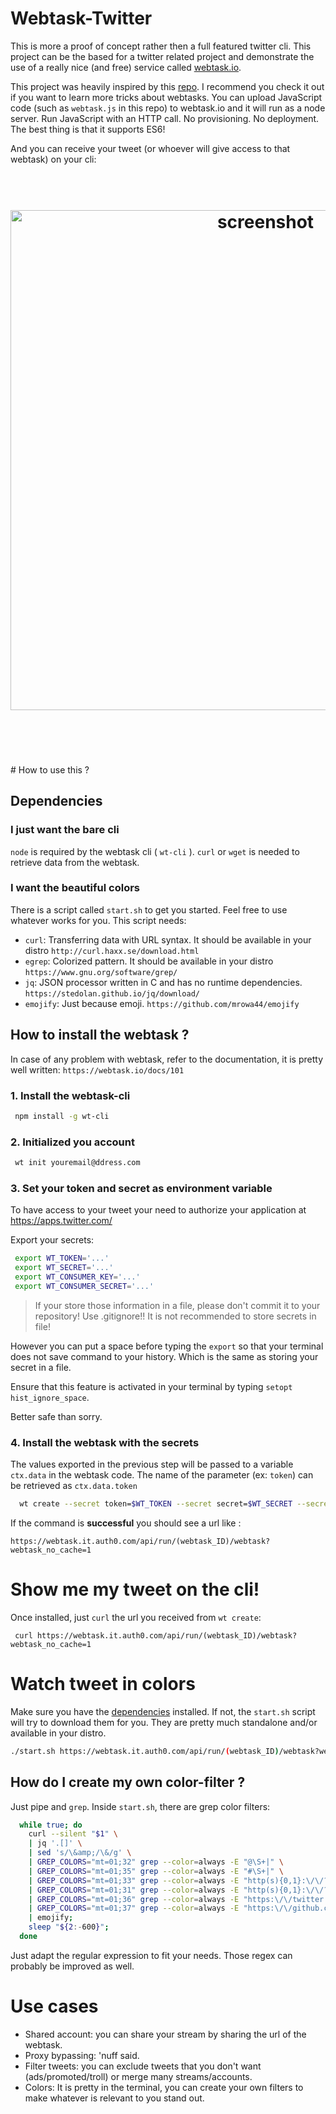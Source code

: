 # Webtask-Twitter

This is more a proof of concept rather then a full featured twitter cli. 
This project can be the based for a twitter related project and demonstrate the use of a really nice (and free) service called [webtask.io](https://webtask.io/).

This project was heavily inspired by this [repo](https://github.com/bananaoomarang/webtask-ifttt-tutorial). 
I recommend you check it out if you want to learn more tricks about webtasks.
You can upload JavaScript code (such as `webtask.js` in this repo) to webtask.io and it will run as a node server. 
Run JavaScript with an HTTP call. No provisioning. No deployment.
The best thing is that it supports ES6!

And you can receive your tweet (or whoever will give access to that webtask) on your cli:
<h1 align="center">
	<br>
	<img width="800" src="https://rawgit.com/veggiemonk/webtask-twitter/master/screenshot.png" alt="screenshot">
	<br>
	<br>
	<br>
</h1>
# How to use this ?

## Dependencies

### I just want the bare cli

`node` is required by the webtask cli ( `wt-cli` ).
`curl` or `wget` is needed to retrieve data from the webtask.

### I want the beautiful colors

There is a script called `start.sh` to get you started. Feel free to use whatever works for you.
This script needs:
  - `curl`: Transferring data with URL syntax. It should be available in your distro `http://curl.haxx.se/download.html`
  - `egrep`: Colorized pattern. It should be available in your distro `https://www.gnu.org/software/grep/`
  - `jq`: JSON processor written in C and has no runtime dependencies. `https://stedolan.github.io/jq/download/`
  - `emojify`: Just because emoji. `https://github.com/mrowa44/emojify`

## How to install the webtask ?

In case of any problem with webtask, refer to the documentation,
it is pretty well written: `https://webtask.io/docs/101`

### 1. Install the webtask-cli

```sh
 npm install -g wt-cli
```

### 2. Initialized you account

```sh
 wt init youremail@ddress.com
```

### 3. Set your token and secret as environment variable

To have access to your tweet your need to authorize your application at https://apps.twitter.com/

Export your secrets:

```sh
 export WT_TOKEN='...'
 export WT_SECRET='...'
 export WT_CONSUMER_KEY='...'
 export WT_CONSUMER_SECRET='...'
```

> If your store those information in a file, please don't commit it to your repository! Use .gitignore!!
  It is not recommended to store secrets in file! 
  
However you can put a space before typing the `export` so that your terminal does not save command to your history. 
Which is the same as storing your secret in a file. 

Ensure that this feature is activated in your terminal by typing  `setopt hist_ignore_space`.   

Better safe than sorry.

### 4. Install the webtask with the secrets

The values exported in the previous step will be passed to a variable `ctx.data` in the webtask code.
The name of the parameter (ex: `token`) can be retrieved as `ctx.data.token`

```sh
  wt create --secret token=$WT_TOKEN --secret secret=$WT_SECRET --secret consumerKey=$WT_CONSUMER_KEY --secret consumerSecret=$WT_CONSUMER_SECRET webtask.js
```

If the command is **successful** you should see a url like :
```
https://webtask.it.auth0.com/api/run/(webtask_ID)/webtask?webtask_no_cache=1
```

# Show me my tweet on the cli!

Once installed, just `curl` the url you received from `wt create`:
```
 curl https://webtask.it.auth0.com/api/run/(webtask_ID)/webtask?webtask_no_cache=1
```

# Watch tweet in colors

Make sure you have the [dependencies](#dependencies) installed. 
If not, the `start.sh` script will try to download them for you. 
They are pretty much standalone and/or available in your distro.

```sh
./start.sh https://webtask.it.auth0.com/api/run/(webtask_ID)/webtask?webtask_no_cache=1
```

## How do I create my own color-filter ?

Just pipe and `grep`.
Inside `start.sh`, there are grep color filters:

```sh
  while true; do
    curl --silent "$1" \
    | jq '.[]' \
    | sed 's/\&amp;/\&/g' \
    | GREP_COLORS="mt=01;32" grep --color=always -E "@\S+|" \
    | GREP_COLORS="mt=01;35" grep --color=always -E "#\S+|" \
    | GREP_COLORS="mt=01;33" grep --color=always -E "http(s){0,1}:\/\/?([\da-z\.-]+)\.([a-z\.]{2,6})([\/\w \.-]*)*\/?\S+|" \
    | GREP_COLORS="mt=01;31" grep --color=always -E "http(s){0,1}:\/\/?([\da-z\.-]+)\.([a-z\.]{2,6})([\/\w \.-]*)*\/?\S+\.(jpg|png|jpeg)|" \
    | GREP_COLORS="mt=01;36" grep --color=always -E "https:\/\/twitter.com\/?\S+|" \
    | GREP_COLORS="mt=01;37" grep --color=always -E "https:\/\/github.com\/?\S+|" \
    | emojify;
    sleep "${2:-600}";
  done
```
Just adapt the regular expression to fit your needs. Those regex can probably be improved as well.


# Use cases

* Shared account: you can share your stream by sharing the url of the webtask.
* Proxy bypassing: 'nuff said.
* Filter tweets: you can exclude tweets that you don't want (ads/promoted/troll) or merge many streams/accounts.
* Colors: It is pretty in the terminal, you can create your own filters to make whatever is relevant to you stand out.
